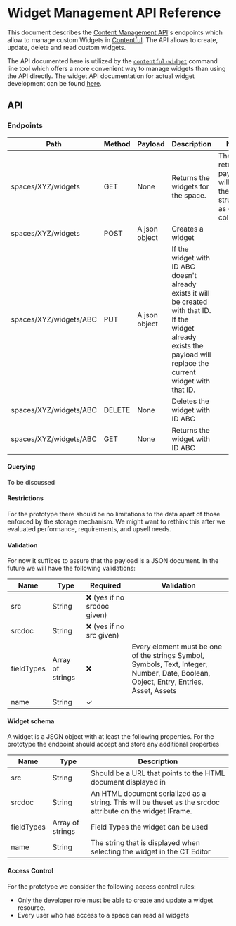 # Widget Management API Reference

This document describes the [Content Management API](http://docs.contentfulcma.apiary.io)'s
endpoints which allow to manage custom Widgets in [Contentful](https://www.contentful.com).
The API allows to create, update, delete and read custom widgets.

The API documented here is utilized by the [`contentful-widget`][cf-widget-cli]
command line tool which offers a more convenient way to manage widgets than using
the API directly. The widget API documentation for actual widget development can be
found [here](/doc/widget-api-frontend.md).

[cf-widget-cli]: https://github.com/contentful/contentful-widget-cli


## API

### Endpoints
Path                   | Method | Payload       | Description | Notes
-----------------------|--------|---------------|-------------|------
spaces/XYZ/widgets     | GET    | None          | Returns the widgets for the space. | The returned payload will have the same structure as other collections
spaces/XYZ/widgets     | POST   | A json object |Creates a widget
spaces/XYZ/widgets/ABC | PUT    | A json object | If the widget with ID ABC doesn't already exists it will be created with that ID. If the widget already exists the payload will replace the current widget with that ID.
spaces/XYZ/widgets/ABC | DELETE | None          | Deletes the widget with ID ABC
spaces/XYZ/widgets/ABC | GET    | None          | Returns the widget with ID ABC

#### Querying
To be discussed

#### Restrictions
For the prototype there should be no limitations to the data apart of those enforced by the storage mechanism. We might want to rethink this after we evaluated performance, requirements, and upsell needs.

#### Validation
For now it suffices to assure that the payload is a JSON document. In the future we will have the following validations:

Name | Type | Required | Validation
-----|------|----------|-----------
src | String |	❌ (yes if no srcdoc given) 
srcdoc |	String |	❌ (yes if no src given)
fieldTypes | Array of strings | ❌ | Every element must be one of the strings Symbol, Symbols, Text, Integer, Number, Date, Boolean, Object, Entry, Entries, Asset, Assets
name | String | ✓
 
#### Widget schema
A widget is a JSON object with at least the following properties. For the prototype the endpoint should accept and store any additional properties

Name | Type | Description
-----|------|------------
src | String |	Should be a URL that points to the HTML document displayed in
srcdoc | String | An HTML document serialized as a string. This will be theset as the srcdoc attribute on the widget IFrame.
fieldTypes | Array of strings	 | Field Types the widget can be used
name | String | The string that is displayed when selecting the widget in the CT Editor

#### Access Control
For the prototype we consider the following access control rules:

- Only the developer role must be able to create and update a widget resource.
- Every user who has access to a space can read all widgets
